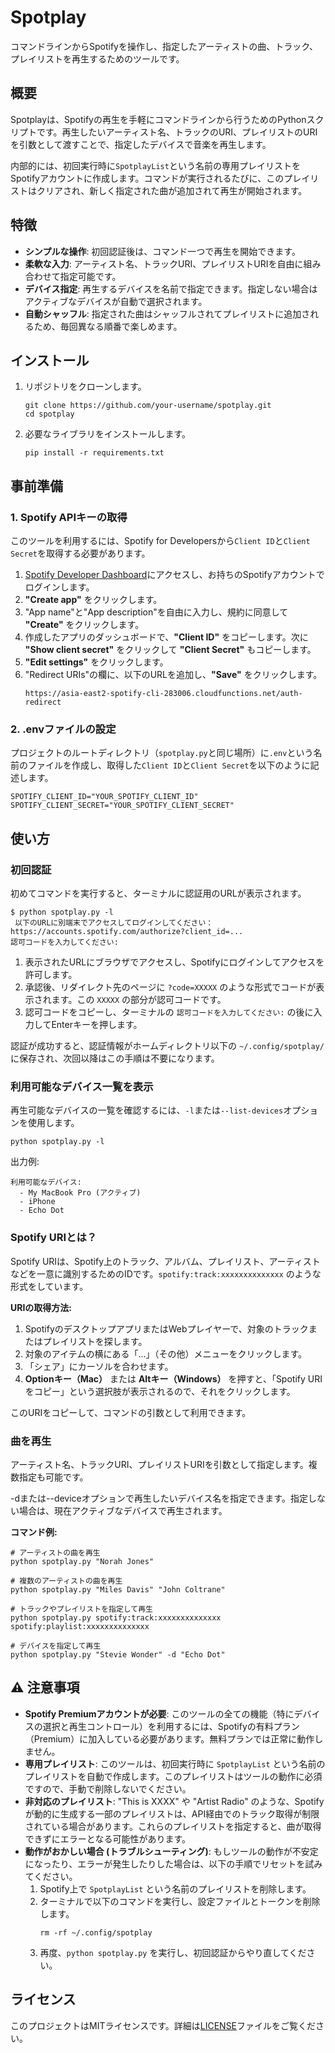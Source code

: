 # Spotplay

コマンドラインからSpotifyを操作し、指定したアーティストの曲、トラック、プレイリストを再生するためのツールです。

## 概要

Spotplayは、Spotifyの再生を手軽にコマンドラインから行うためのPythonスクリプトです。再生したいアーティスト名、トラックのURI、プレイリストのURIを引数として渡すことで、指定したデバイスで音楽を再生します。

内部的には、初回実行時に`SpotplayList`という名前の専用プレイリストをSpotifyアカウントに作成します。コマンドが実行されるたびに、このプレイリストはクリアされ、新しく指定された曲が追加されて再生が開始されます。

## 特徴

-   **シンプルな操作**: 初回認証後は、コマンド一つで再生を開始できます。
-   **柔軟な入力**: アーティスト名、トラックURI、プレイリストURIを自由に組み合わせて指定可能です。
-   **デバイス指定**: 再生するデバイスを名前で指定できます。指定しない場合はアクティブなデバイスが自動で選択されます。
-   **自動シャッフル**: 指定された曲はシャッフルされてプレイリストに追加されるため、毎回異なる順番で楽しめます。

## インストール

1.  リポジトリをクローンします。
    ```shell
    git clone https://github.com/your-username/spotplay.git
    cd spotplay
    ```

2.  必要なライブラリをインストールします。
    ```shell
    pip install -r requirements.txt
    ```

## 事前準備

### 1. Spotify APIキーの取得

このツールを利用するには、Spotify for Developersから`Client ID`と`Client Secret`を取得する必要があります。

1.  [Spotify Developer Dashboard](https://developer.spotify.com/dashboard/)にアクセスし、お持ちのSpotifyアカウントでログインします。
2.  **"Create app"** をクリックします。
3.  "App name"と"App description"を自由に入力し、規約に同意して **"Create"** をクリックします。
4.  作成したアプリのダッシュボードで、**"Client ID"** をコピーします。次に **"Show client secret"** をクリックして **"Client Secret"** もコピーします。
5.  **"Edit settings"** をクリックします。
6.  "Redirect URIs"の欄に、以下のURLを追加し、**"Save"** をクリックします。
    ```
    https://asia-east2-spotify-cli-283006.cloudfunctions.net/auth-redirect
    ```

### 2. .envファイルの設定

プロジェクトのルートディレクトリ（`spotplay.py`と同じ場所）に`.env`という名前のファイルを作成し、取得した`Client ID`と`Client Secret`を以下のように記述します。

```env
SPOTIFY_CLIENT_ID="YOUR_SPOTIFY_CLIENT_ID"
SPOTIFY_CLIENT_SECRET="YOUR_SPOTIFY_CLIENT_SECRET"
```

## 使い方

### 初回認証

初めてコマンドを実行すると、ターミナルに認証用のURLが表示されます。

```shell
$ python spotplay.py -l
 以下のURLに別端末でアクセスしてログインしてください：
https://accounts.spotify.com/authorize?client_id=...
認可コードを入力してください:
```

1.  表示されたURLにブラウザでアクセスし、Spotifyにログインしてアクセスを許可します。
2.  承認後、リダイレクト先のページに `?code=XXXXX` のような形式でコードが表示されます。この `XXXXX` の部分が認可コードです。
3.  認可コードをコピーし、ターミナルの `認可コードを入力してください:` の後に入力してEnterキーを押します。

認証が成功すると、認証情報がホームディレクトリ以下の `~/.config/spotplay/` に保存され、次回以降はこの手順は不要になります。

### 利用可能なデバイス一覧を表示

再生可能なデバイスの一覧を確認するには、`-l`または`--list-devices`オプションを使用します。

```shell
python spotplay.py -l
```
出力例:
```
利用可能なデバイス:
  - My MacBook Pro (アクティブ)
  - iPhone
  - Echo Dot
```

### Spotify URIとは？

Spotify URIは、Spotify上のトラック、アルバム、プレイリスト、アーティストなどを一意に識別するためのIDです。`spotify:track:xxxxxxxxxxxxxx` のような形式をしています。

**URIの取得方法:**

1.  SpotifyのデスクトップアプリまたはWebプレイヤーで、対象のトラックまたはプレイリストを探します。
2.  対象のアイテムの横にある「...」（その他）メニューをクリックします。
3.  「シェア」にカーソルを合わせます。
4.  **Optionキー（Mac）** または **Altキー（Windows）** を押すと、「Spotify URIをコピー」という選択肢が表示されるので、それをクリックします。

このURIをコピーして、コマンドの引数として利用できます。

### 曲を再生

アーティスト名、トラックURI、プレイリストURIを引数として指定します。複数指定も可能です。

-dまたは--deviceオプションで再生したいデバイス名を指定できます。指定しない場合は、現在アクティブなデバイスで再生されます。

**コマンド例:**

```shell
# アーティストの曲を再生
python spotplay.py "Norah Jones"

# 複数のアーティストの曲を再生
python spotplay.py "Miles Davis" "John Coltrane"

# トラックやプレイリストを指定して再生
python spotplay.py spotify:track:xxxxxxxxxxxxxx spotify:playlist:xxxxxxxxxxxxxx

# デバイスを指定して再生
python spotplay.py "Stevie Wonder" -d "Echo Dot"
```

## ⚠️ 注意事項

-   **Spotify Premiumアカウントが必要**: このツールの全ての機能（特にデバイスの選択と再生コントロール）を利用するには、Spotifyの有料プラン（Premium）に加入している必要があります。無料プランでは正常に動作しません。
-   **専用プレイリスト**: このツールは、初回実行時に `SpotplayList` という名前のプレイリストを自動で作成します。このプレイリストはツールの動作に必須ですので、手動で削除しないでください。
-   **非対応のプレイリスト**: "This is XXXX" や "Artist Radio" のような、Spotifyが動的に生成する一部のプレイリストは、API経由でのトラック取得が制限されている場合があります。これらのプレイリストを指定すると、曲が取得できずにエラーとなる可能性があります。
-   **動作がおかしい場合 (トラブルシューティング)**: もしツールの動作が不安定になったり、エラーが発生したりした場合は、以下の手順でリセットを試みてください。
    1.  Spotify上で `SpotplayList` という名前のプレイリストを削除します。
    2.  ターミナルで以下のコマンドを実行し、設定ファイルとトークンを削除します。
        ```shell
        rm -rf ~/.config/spotplay
        ```
    3.  再度、`python spotplay.py` を実行し、初回認証からやり直してください。

## ライセンス

このプロジェクトはMITライセンスです。詳細は[LICENSE](LICENSE)ファイルをご覧ください。
